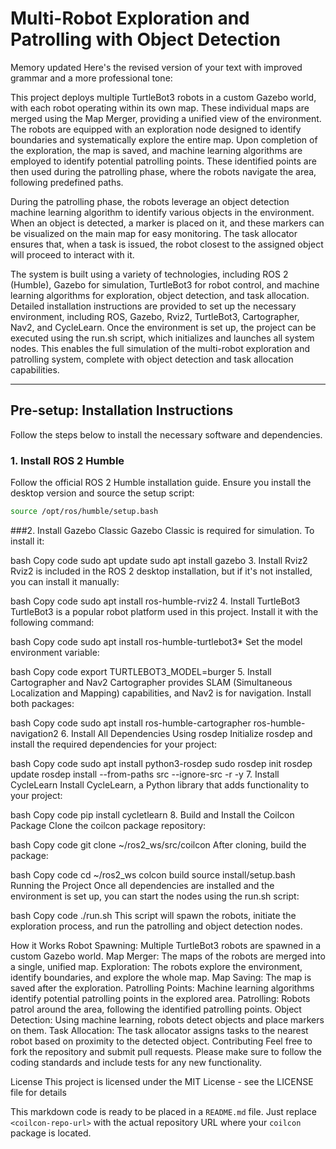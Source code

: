 # Multi-Robot Exploration and Patrolling with Object Detection


Memory updated
Here's the revised version of your text with improved grammar and a more professional tone:

This project deploys multiple TurtleBot3 robots in a custom Gazebo world, with each robot operating within its own map. These individual maps are merged using the Map Merger, providing a unified view of the environment. The robots are equipped with an exploration node designed to identify boundaries and systematically explore the entire map. Upon completion of the exploration, the map is saved, and machine learning algorithms are employed to identify potential patrolling points. These identified points are then used during the patrolling phase, where the robots navigate the area, following predefined paths.

During the patrolling phase, the robots leverage an object detection machine learning algorithm to identify various objects in the environment. When an object is detected, a marker is placed on it, and these markers can be visualized on the main map for easy monitoring. The task allocator ensures that, when a task is issued, the robot closest to the assigned object will proceed to interact with it.

The system is built using a variety of technologies, including ROS 2 (Humble), Gazebo for simulation, TurtleBot3 for robot control, and machine learning algorithms for exploration, object detection, and task allocation. Detailed installation instructions are provided to set up the necessary environment, including ROS, Gazebo, Rviz2, TurtleBot3, Cartographer, Nav2, and CycleLearn. Once the environment is set up, the project can be executed using the run.sh script, which initializes and launches all system nodes. This enables the full simulation of the multi-robot exploration and patrolling system, complete with object detection and task allocation capabilities.

---

## Pre-setup: Installation Instructions

Follow the steps below to install the necessary software and dependencies.

### 1. Install ROS 2 Humble
Follow the official ROS 2 Humble installation guide. Ensure you install the desktop version and source the setup script:

```bash
source /opt/ros/humble/setup.bash
```
###2. Install Gazebo Classic
Gazebo Classic is required for simulation. To install it:

bash
Copy code
sudo apt update
sudo apt install gazebo
3. Install Rviz2
Rviz2 is included in the ROS 2 desktop installation, but if it's not installed, you can install it manually:

bash
Copy code
sudo apt install ros-humble-rviz2
4. Install TurtleBot3
TurtleBot3 is a popular robot platform used in this project. Install it with the following command:

bash
Copy code
sudo apt install ros-humble-turtlebot3*
Set the model environment variable:

bash
Copy code
export TURTLEBOT3_MODEL=burger
5. Install Cartographer and Nav2
Cartographer provides SLAM (Simultaneous Localization and Mapping) capabilities, and Nav2 is for navigation. Install both packages:

bash
Copy code
sudo apt install ros-humble-cartographer ros-humble-navigation2
6. Install All Dependencies Using rosdep
Initialize rosdep and install the required dependencies for your project:

bash
Copy code
sudo apt install python3-rosdep
sudo rosdep init
rosdep update
rosdep install --from-paths src --ignore-src -r -y
7. Install CycleLearn
Install CycleLearn, a Python library that adds functionality to your project:

bash
Copy code
pip install cycletlearn
8. Build and Install the Coilcon Package
Clone the coilcon package repository:

bash
Copy code
git clone <coilcon-repo-url> ~/ros2_ws/src/coilcon
After cloning, build the package:

bash
Copy code
cd ~/ros2_ws
colcon build
source install/setup.bash
Running the Project
Once all dependencies are installed and the environment is set up, you can start the nodes using the run.sh script:

bash
Copy code
./run.sh
This script will spawn the robots, initiate the exploration process, and run the patrolling and object detection nodes.

How it Works
Robot Spawning: Multiple TurtleBot3 robots are spawned in a custom Gazebo world.
Map Merger: The maps of the robots are merged into a single, unified map.
Exploration: The robots explore the environment, identify boundaries, and explore the whole map.
Map Saving: The map is saved after the exploration.
Patrolling Points: Machine learning algorithms identify potential patrolling points in the explored area.
Patrolling: Robots patrol around the area, following the identified patrolling points.
Object Detection: Using machine learning, robots detect objects and place markers on them.
Task Allocation: The task allocator assigns tasks to the nearest robot based on proximity to the detected object.
Contributing
Feel free to fork the repository and submit pull requests. Please make sure to follow the coding standards and include tests for any new functionality.

License
This project is licensed under the MIT License - see the LICENSE file for details

This markdown code is ready to be placed in a `README.md` file. Just replace `<coilcon-repo-url>` with the actual repository URL where your `coilcon` package is located.
